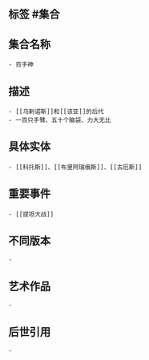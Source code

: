 ## 标签  #集合
## 集合名称
	- 百手神
## 描述
	- [[乌剌诺斯]]和[[该亚]]的后代
	- 一百只手臂、五十个脑袋、力大无比
## 具体实体
	- [[科托斯]]、[[布里阿瑞俄斯]]、[[古厄斯]]
## 重要事件
	- [[提坦大战]]
## 不同版本
	-
## 艺术作品
	-
## 后世引用
	-
